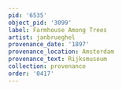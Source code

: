 ```yaml
---
pid: '6535'
object_pid: '3099'
label: Farmhouse Among Trees
artist: janbrueghel
provenance_date: '1897'
provenance_location: Amsterdam
provenance_text: Rijksmuseum
collection: provenance
order: '0417'
---
```

